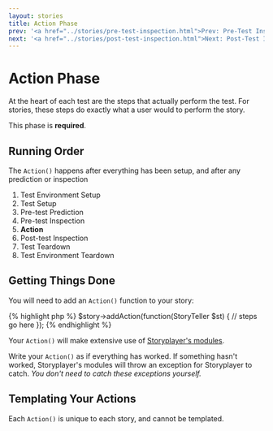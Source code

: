 ```yaml
---
layout: stories
title: Action Phase
prev: '<a href="../stories/pre-test-inspection.html">Prev: Pre-Test Inspection Phase</a>'
next: '<a href="../stories/post-test-inspection.html">Next: Post-Test Inspection Phase</a>'
---
```


# Action Phase

At the heart of each test are the steps that actually perform the test.  For stories, these steps do exactly what a user would to perform the story.

This phase is **required**.

## Running Order

The `Action()` happens after everything has been setup, and after any prediction or inspection

1. Test Environment Setup
1. Test Setup
1. Pre-test Prediction
1. Pre-test Inspection
1. __Action__
1. Post-test Inspection
1. Test Teardown
1. Test Environment Teardown

## Getting Things Done

You will need to add an `Action()` function to your story:

{% highlight php %}
$story->addAction(function(StoryTeller $st) {
    // steps go here
});
{% endhighlight %}

Your `Action()` will make extensive use of [Storyplayer's modules](../modules/index.html).

Write your `Action()` as if everything has worked.  If something hasn't worked, Storyplayer's modules will throw an exception for Storyplayer to catch.  _You don't need to catch these exceptions yourself._

## Templating Your Actions

Each `Action()` is unique to each story, and cannot be templated.